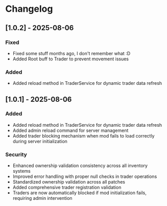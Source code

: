 # Changelog

## [1.0.2] - 2025-08-06

### Fixed
- Fixed some stuff months ago, I don't remember what :D
- Added Root buff to Trader to prevent movement issues

### Added
- Added reload method in TraderService for dynamic trader data refresh

## [1.0.1] - 2025-08-06

### Added
- Added reload method in TraderService for dynamic trader data refresh
- Added admin reload command for server management
- Added trader blocking mechanism when mod fails to load correctly during server initialization

### Security
- Enhanced ownership validation consistency across all inventory systems
- Improved error handling with proper null checks in trader operations
- Standardized ownership validation across all patches
- Added comprehensive trader registration validation
- Traders are now automatically blocked if mod initialization fails, requiring admin intervention
